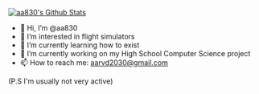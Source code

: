 [![aa830's Github Stats](https://github-readme-stats.vercel.app/api?username=aa830)](https://github.com/anuraghazra/github-readme-stats)


- 👋 Hi, I’m @aa830
- 👀 I’m interested in flight simulators
- 🌱 I’m currently learning how to exist
- 💞️ I’m currently working on my High School Computer Science project
- 📫 How to reach me: aarvd2030@gmail.com

(P.S I'm usually not very active)

<!---
aa830/aa830 is a ✨ special ✨ repository because its `README.md` (this file) appears on your GitHub profile.
You can click the Preview link to take a look at your changes.
--->
